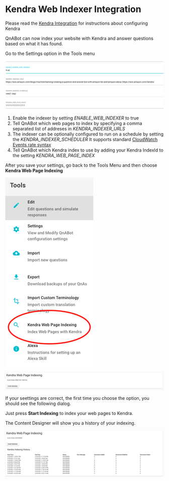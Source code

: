 # Kendra Web Indexer Integration

Please read the [Kendra Integration](../../workshops/kendra/README.md) for instructions about configuring Kendra



QnABot can now index your website with Kendra and answer questions based on what it has found.

Go to the Settings option in the Tools menu


![](./settings.png)

1. Enable the indexer by setting _ENABLE_WEB_INDEXER_ to true
1. Tell QnABot which web pages to index by specifying a comma separated list of addreses in _KENDRA_INDEXER_URLS_
1. The indexer can be optionally configured to run on a schedule by setting the _KENDRA_INDEXER_SCHEDULER_
   It supports standard [CloudWatch Events rate syntax](https://docs.aws.amazon.com/AmazonCloudWatch/latest/events/ScheduledEvents.html#RateExpressions)
1. Tell QnABot which Kendra index to use by adding your Kendra IndexId to the setting _KENDRA_WEB_PAGE_INDEX_


After you save your settings, go back to the Tools Menu and then choose **Kendra Web Page Indexing**

![](./tools.png)

![](./NoIndexDialog.png)

If your seettings are correct, the first time you choose the option, you should see the following dialog.

Just press **Start Indexing** to index your web pages to Kendra.  

The Content Designer will show you a history of your indexing.

![](./IndexDialog.png)



